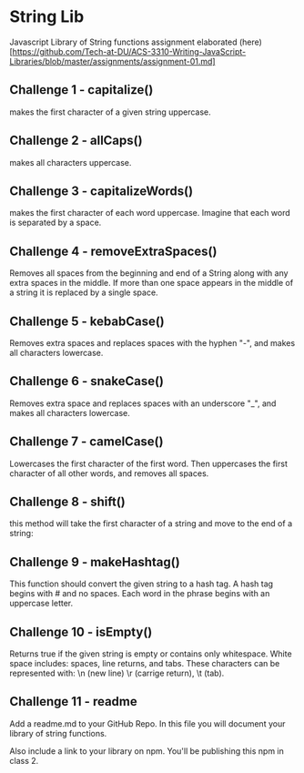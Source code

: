 # String Lib

Javascript Library of String functions 
assignment elaborated (here)[https://github.com/Tech-at-DU/ACS-3310-Writing-JavaScript-Libraries/blob/master/assignments/assignment-01.md]

## Challenge 1 - capitalize()
makes the first character of a given string uppercase.

## Challenge 2 - allCaps()
makes all characters uppercase.

## Challenge 3 - capitalizeWords()
makes the first character of each word uppercase. Imagine that each word is separated by a space.

## Challenge 4 - removeExtraSpaces()
Removes all spaces from the beginning and end of a String along with any extra spaces in the middle. If more than one space appears in the middle of a string it is replaced by a single space.

## Challenge 5 - kebabCase()
Removes extra spaces and replaces spaces with the hyphen "-", and makes all characters lowercase.

## Challenge 6 - snakeCase()
Removes extra space and replaces spaces with an underscore "_", and makes all characters lowercase.

## Challenge 7 - camelCase()
Lowercases the first character of the first word. Then uppercases the first character of all other words, and removes all spaces.

## Challenge 8 - shift()
this method will take the first character of a string and move to the end of a string:

## Challenge 9 - makeHashtag()
This function should convert the given string to a hash tag. A hash tag begins with # and no spaces. Each word in the phrase begins with an uppercase letter.

## Challenge 10 - isEmpty()
Returns true if the given string is empty or contains only whitespace. White space includes: spaces, line returns, and tabs. These characters can be represented with: \n (new line) \r (carrige return), \t (tab).

## Challenge 11 - readme
Add a readme.md to your GitHub Repo. In this file you will document your library of string functions.

Also include a link to your library on npm. You'll be publishing this npm in class 2.
